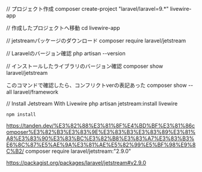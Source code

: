 
// プロジェクト作成 
composer create-project "laravel/laravel=9.*" livewire-app

// 作成したプロジェクトへ移動
cd livewire-app

// jetstreamパッケージのダウンロード
composer require laravel/jetstream

// Laravelのバージョン確認
php artisan --version

// インストールしたライブラリのバージョン確認
composer show laravel/jetstream

このコマンドで確認したら、コンフリクトverの表記あった
composer show --all laravel/framework

// Install Jetstream With Livewire
php artisan jetstream:install livewire

```
npm install
```



https://tanden.dev/%E3%82%88%E3%81%8F%E4%BD%BF%E3%81%86composer%E3%82%B3%E3%83%9E%E3%83%B3%E3%83%89%E3%81%A8%E3%83%90%E3%83%BC%E3%82%B8%E3%83%A7%E3%83%B3%E6%8C%87%E5%AE%9A%E3%81%AE%E5%82%99%E5%BF%98%E9%8C%B2/
composer require laravel/jetstream:"2.9.0"

https://packagist.org/packages/laravel/jetstream#v2.9.0
